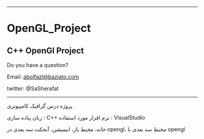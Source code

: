 ----------------------------------------
# OpenGL_Project

C++ OpenGl Project
----------------------------------------
Do you have a question?

Email: abolfazl@baziato.com

twitter: @SaSherafat

----------------------------------------

پروژه درس گرافیک کامپیوتری

زبان پیاده سازی : C++
نرم افزار مورد استفاده : VisualStudio

خانه، محیط باز، انیمیشن، آبجکت سه بعدی در opengl، محیط سه بعدی با opengl
